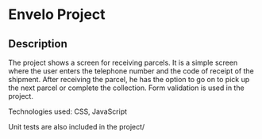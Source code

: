 # Envelo Project

## Description
The project shows a screen for receiving parcels.
It is a simple screen where the user enters the telephone number and the code of receipt of the shipment. After receiving the parcel, he has the option to go on to pick up the next parcel or complete the collection. Form validation is used in the project. 

Technologies used:
CSS,
JavaScript


Unit tests are also included in the project/

